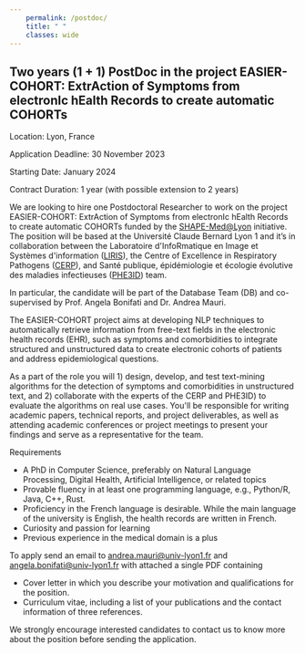 ```yaml
---
    permalink: /postdoc/
    title: " "
    classes: wide
---
```


## Two years (1 + 1) PostDoc in the project EASIER-COHORT: ExtrAction of Symptoms from electronIc hEalth Records to create automatic COHORTs

Location: Lyon, France

Application Deadline:  30 November 2023 

Starting Date: January 2024

Contract Duration:  1 year (with possible extension to 2 years)


We are looking to hire one Postdoctoral Researcher to work on the project EASIER-COHORT: ExtrAction of Symptoms from electronIc hEalth Records to create automatic COHORTs funded by the [SHAPE-Med@Lyon](https://www.shape-med-lyon.fr/projet/) initiative. The position will be based at the Université Claude Bernard Lyon 1 and it’s in collaboration between the Laboratoire d'InfoRmatique en Image et Systèmes d'information ([LIRIS](https://liris.cnrs.fr/liris)), the Centre of Excellence in Respiratory Pathogens ([CERP](https://ciri.ens-lyon.fr/cerp)), and Santé publique, épidémiologie et écologie évolutive des maladies infectieuses ([PHE3ID](https://ciri.ens-lyon.fr/teams/PHE3ID)) team.

In particular, the candidate will be part of the Database Team (DB) and co-supervised by Prof. Angela Bonifati and Dr. Andrea Mauri.

The EASIER-COHORT project aims at developing NLP techniques to automatically retrieve information from free-text fields in the electronic health records (EHR), such as symptoms and comorbidities to integrate structured and unstructured data to create electronic cohorts of patients and address epidemiological questions.

As a part of the role you will 1) design, develop, and test text-mining algorithms for the detection of symptoms and comorbidities in unstructured text, and 2) collaborate with the experts of the CERP and PHE3ID) to evaluate the algorithms on real use cases. You'll be responsible for writing academic papers, technical reports, and project deliverables, as well as attending academic conferences or project meetings to present your findings and serve as a representative for the team.

Requirements
- A PhD in Computer Science, preferably on Natural Language Processing, Digital Health, Artificial Intelligence, or related topics
- Provable fluency in at least one programming language, e.g., Python/R, Java, C++, Rust.
- Proficiency in the French language is desirable. While the main language of the university is English, the health records are written in French.
- Curiosity and passion for learning
- Previous experience in the medical domain is a plus

To apply send an email to andrea.mauri@univ-lyon1.fr and angela.bonifati@univ-lyon1.fr  with attached a single PDF containing
- Cover letter in which you describe your motivation and qualifications for the position.
- Curriculum vitae, including a list of your publications and the contact information of three references.

We strongly encourage interested candidates to contact us to know more about the position before sending the application.

 





